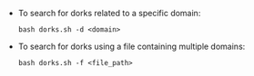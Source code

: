    - To search for dorks related to a specific domain:
     ```
     bash dorks.sh -d <domain>
     ```
   - To search for dorks using a file containing multiple domains:
     ```
     bash dorks.sh -f <file_path>
     ```

